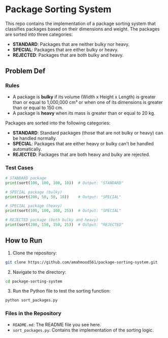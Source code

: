 # Package Sorting System

This repo contains the implementation of a package sorting system that classifies packages based on their dimensions and weight. The packages are sorted into three categories:

- **STANDARD**: Packages that are neither bulky nor heavy.
- **SPECIAL**: Packages that are either bulky or heavy.
- **REJECTED**: Packages that are both bulky and heavy.

## Problem Def

### Rules

- A package is **bulky** if its volume (Width x Height x Length) is greater than or equal to 1,000,000 cm³ or when one of its dimensions is greater than or equal to 150 cm.
- A package is **heavy** when its mass is greater than or equal to 20 kg.

Packages are sorted into the following categories:

- **STANDARD**: Standard packages (those that are not bulky or heavy) can be handled normally.
- **SPECIAL**: Packages that are either heavy or bulky can't be handled automatically.
- **REJECTED**: Packages that are both heavy and bulky are rejected.

### Test Cases

```python
# STANDARD package
print(sort(100, 100, 100, 10))  # Output: "STANDARD"

# SPECIAL package (bulky)
print(sort(200, 50, 50, 10))    # Output: "SPECIAL"

# SPECIAL package (heavy)
print(sort(100, 100, 100, 25))  # Output: "SPECIAL"

# REJECTED package (both bulky and heavy)
print(sort(200, 150, 150, 25))  # Output: "REJECTED"
```

## How to Run

1. Clone the repository:

```bash
git clone https://github.com/amahmood561/package-sorting-system.git
```

2. Navigate to the directory:

```bash
cd package-sorting-system
```

3. Run the Python file to test the sorting function:

```bash
python sort_packages.py
```


### Files in the Repository

- `README.md`: The README file you see here.
- `sort_packages.py`: Contains the implementation of the sorting logic.

